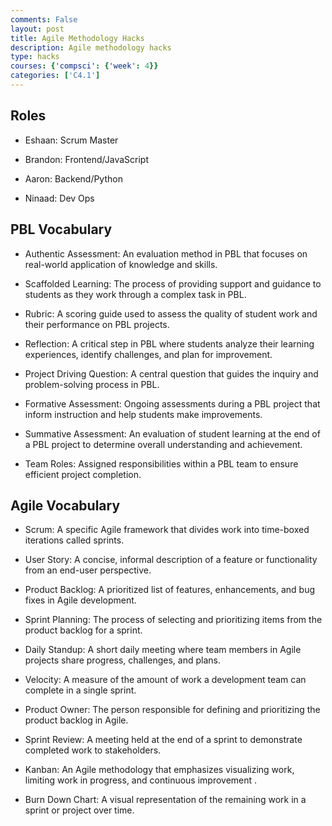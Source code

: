 ```yaml
---
comments: False
layout: post
title: Agile Methodology Hacks
description: Agile methodology hacks
type: hacks
courses: {'compsci': {'week': 4}}
categories: ['C4.1']
---
```


## Roles
- Eshaan: Scrum Master

- Brandon: Frontend/JavaScript

- Aaron: Backend/Python

- Ninaad: Dev Ops

## PBL Vocabulary
- Authentic Assessment: An evaluation method in PBL that focuses on real-world application of knowledge and skills.

- Scaffolded Learning: The process of providing support and guidance to students as they work through a complex task in PBL.

- Rubric: A scoring guide used to assess the quality of student work and their performance on PBL projects.

- Reflection: A critical step in PBL where students analyze their learning experiences, identify challenges, and plan for improvement.

- Project Driving Question: A central question that guides the inquiry and problem-solving process in PBL.

- Formative Assessment: Ongoing assessments during a PBL project that inform instruction and help students make improvements.

- Summative Assessment: An evaluation of student learning at the end of a PBL project to determine overall understanding and achievement.

- Team Roles: Assigned responsibilities within a PBL team to ensure efficient project completion.

## Agile Vocabulary
- Scrum: A specific Agile framework that divides work into time-boxed iterations called sprints.

- User Story: A concise, informal description of a feature or functionality from an end-user perspective.

- Product Backlog: A prioritized list of features, enhancements, and bug fixes in Agile development.

- Sprint Planning: The process of selecting and prioritizing items from the product backlog for a sprint.

-  Daily Standup: A short daily meeting where team members in Agile projects share progress, challenges, and plans.

- Velocity: A measure of the amount of work a development team can complete in a single sprint.

- Product Owner: The person responsible for defining and prioritizing the product backlog in Agile.

- Sprint Review: A meeting held at the end of a sprint to demonstrate completed work to stakeholders.

- Kanban: An Agile methodology that emphasizes visualizing work, limiting work in progress, and continuous improvement
.
- Burn Down Chart: A visual representation of the remaining work in a sprint or project over time.
